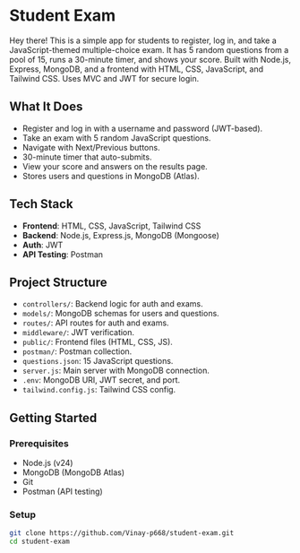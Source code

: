 # Student Exam

Hey there! This is a simple app for students to register, log in, and take a JavaScript-themed multiple-choice exam. It has 5 random questions from a pool of 15, runs a 30-minute timer, and shows your score. Built with Node.js, Express, MongoDB, and a frontend with HTML, CSS, JavaScript, and Tailwind CSS. Uses MVC and JWT for secure login.

## What It Does
- Register and log in with a username and password (JWT-based).
- Take an exam with 5 random JavaScript questions.
- Navigate with Next/Previous buttons.
- 30-minute timer that auto-submits.
- View your score and answers on the results page.
- Stores users and questions in MongoDB (Atlas).

## Tech Stack
- **Frontend**: HTML, CSS, JavaScript, Tailwind CSS
- **Backend**: Node.js, Express.js, MongoDB (Mongoose)
- **Auth**: JWT
- **API Testing**: Postman

## Project Structure
- `controllers/`: Backend logic for auth and exams.
- `models/`: MongoDB schemas for users and questions.
- `routes/`: API routes for auth and exams.
- `middleware/`: JWT verification.
- `public/`: Frontend files (HTML, CSS, JS).
- `postman/`: Postman collection.
- `questions.json`: 15 JavaScript questions.
- `server.js`: Main server with MongoDB connection.
- `.env`: MongoDB URI, JWT secret, and port.
- `tailwind.config.js`: Tailwind CSS config.

## Getting Started

### Prerequisites
- Node.js (v24)
- MongoDB (MongoDB Atlas)
- Git
- Postman  (API testing)

### Setup
   ```bash
   git clone https://github.com/Vinay-p668/student-exam.git
   cd student-exam